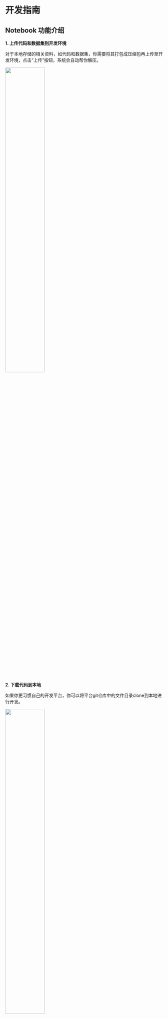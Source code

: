 # 开发指南

## Notebook 功能介绍

**1. 上传代码和数据集到开发环境**

对于本地存储的相关资料，如代码和数据集，你需要将其打包成压缩包再上传至开发环境，点击“上传”按钮，系统会自动帮你解压。

<img src="./media/upload.png" width="50%" height="50%" />

**2. 下载代码到本地**

如果你更习惯自己的开发平台，你可以将平台git仓库中的文件目录clone到本地进行开发。

<img src="./media/clone.png" width="50%" height="50%" />

**3. 同步代码到git**

平台集成了基于 git 的分布式版本管理工具，会给每个项目创建一个 git 仓库，点击“同步”按钮进行 commit 和 update 操作，每一次应用/模块的部署、发布也将绑定和发布一个 commit，方便日后进行回滚等版本管理的操作。

<img src="./media/git.png" width="50%" height="50%" />

**4. 抓取长运行程序的结果**

点击 Capture Output 选项 在工作区插入代码以获取并存储产运行程序的结果，从而关闭网页后再次打开时可以读取。

<img src="./media/capture output.png" width="70%" height="70%" />

调取时点击 Restore Output 再次插入代码，之前存储的结果就会被自动读取。

<img src="./media/restore output.png" width="70%" height="70%" />

## 如何调用已公开模块

首先你可以在发现页面寻找自己需要的模块和数据集并收藏，这样可以在调用时更加方便。

进入 Notebook 之后，最右侧标签栏目包含平台中所有的模块与数据集列表，你可以进行筛选并查找。

**1. 训练优化模块**

点击需要的模块后查看使用说明，点击“训练”按钮，按照输入框后的提示将模块需要的参数填写完整，点击插入代码按钮，相应的代码块会自动插入到工作区。之后在工作区中运行即可开始对模块进行训练优化。

<img src="./media/train.gif" width="50%" height="50%" />

**2. 读取模块训练结果**

训练完成后点击“预测”按钮，填写完整参数后点击插入代码，读取训练的参数结果，完成模块的调用。

<img src="./media/predict.gif" width="50%" height="50%" />

## 如何部署已完成项目

**1. 导出代码为Python文件**

Notebook 中的代码是在*.ipynb文件下的，为之后的部署做准备，你可以点击将其转为.py格式的标准python代码。

<img src="./media/Python.png" width="70%" height="70%" />

**2.  部署项目**

训练完成的应用或模块如果想要提供给他人使用，需要将其进行部署，点击部署按钮并添加描述即可。其中，部署完成后应用可以进行线上试用（请确保你将要部署的文件是.py格式的python代码）。

<img src="./media/deploy.png" width="50%" height="50%" />
